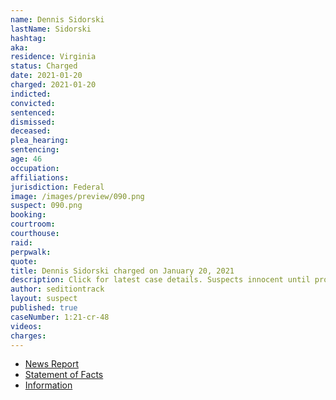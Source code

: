 ```yaml
---
name: Dennis Sidorski
lastName: Sidorski
hashtag:
aka:
residence: Virginia
status: Charged
date: 2021-01-20
charged: 2021-01-20
indicted:
convicted: 
sentenced: 
dismissed: 
deceased:
plea_hearing:
sentencing:
age: 46
occupation:
affiliations:
jurisdiction: Federal
image: /images/preview/090.png
suspect: 090.png
booking:
courtroom:
courthouse:
raid:
perpwalk:
quote:
title: Dennis Sidorski charged on January 20, 2021
description: Click for latest case details. Suspects innocent until proven guilty.
author: seditiontrack
layout: suspect
published: true
caseNumber: 1:21-cr-48
videos:
charges:
---
```

- [News Report](https://www.newsweek.com/dennis-sidorski-american-supremacist-rioter-charged-employee-fbi-1566787)
- [Statement of Facts](https://www.justice.gov/usao-dc/case-multi-defendant/file/1371516/download)
- [Information](https://www.justice.gov/usao-dc/case-multi-defendant/file/1377856/download)
